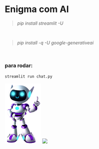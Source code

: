 # Enigma com AI

> *pip install streamlit -U*

<br>

> *pip install -q -U google-generativeai*

<br>

### para rodar: 
```sh 
streamlit run chat.py
```


<img src="https://github.com/Sarah781/Chatbot-Alura/blob/main/Robo.png" width=115>
<a href="https://www.linkedin.com/in/sarah-santana-843394200/" target="_blank"><img src="https://img.shields.io/badge/-LinkedIn-%230077B5?style=for-the-badge&logo=linkedin&logoColor=white" target="_blank"></a>

